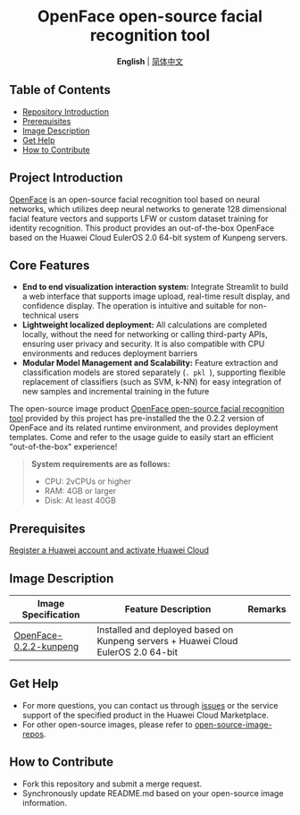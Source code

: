

<h1 align="center">OpenFace open-source facial recognition tool</h1>
<p align="center">
    <strong>English</strong> | <a href="README_ZH.md">简体中文</a>
</p>




## Table of Contents

- [Repository Introduction](#project-introduction)
- [Prerequisites](#prerequisites)
- [Image Description](#image-description)
- [Get Help](#get-help)
- [How to Contribute](#how-to-contribute)

## Project Introduction



[OpenFace](https://github.com/cmusatyalab/openface)  is an open-source facial recognition tool based on neural networks, which utilizes deep neural networks to generate 128 dimensional facial feature vectors and supports LFW or custom dataset training for identity recognition. This product provides an out-of-the-box OpenFace based on the Huawei Cloud EulerOS 2.0 64-bit system of Kunpeng servers.

## Core Features

- **End to end visualization interaction system:** Integrate Streamlit to build a web interface that supports image upload, real-time result display, and confidence display. The operation is intuitive and suitable for non-technical users
- **Lightweight localized deployment:** All calculations are completed locally, without the need for networking or calling third-party APIs, ensuring user privacy and security. It is also compatible with CPU environments and reduces deployment barriers
- **Modular Model Management and Scalability:** Feature extraction and classification models are stored separately (`. pkl `), supporting flexible replacement of classifiers (such as SVM, k-NN) for easy integration of new samples and incremental training in the future

The open-source image product [OpenFace open-source facial recognition tool](https://marketplace.huaweicloud.com/intl/hidden/contents/fbc9139b-e9b3-48b7-896c-8f6f44e9cf7b) provided by this project has pre-installed the the 0.2.2 version of OpenFace and its related runtime environment, and provides deployment templates. Come and refer to the usage guide to easily start an efficient "out-of-the-box" experience!

> **System requirements are as follows:**
>
> - CPU: 2vCPUs or higher
> - RAM: 4GB or larger
> - Disk: At least 40GB

## Prerequisites



[Register a Huawei account and activate Huawei Cloud](https://support.huaweicloud.com/usermanual-account/account_id_001.html)

## Image Description



| Image Specification                                          | Feature Description                                          | Remarks |
| ------------------------------------------------------------ | ------------------------------------------------------------ | ------- |
| [OpenFace-0.2.2-kunpeng](https://github.com/HuaweiCloudDeveloper/openface-image/tree/OpenFace-0.2.2-kunpeng) | Installed and deployed based on Kunpeng servers + Huawei Cloud EulerOS 2.0 64-bit |         |

## Get Help

- For more questions, you can contact us through [issues](https://github.com/HuaweiCloudDeveloper/openface-image/issues) or the service support of the specified product in the Huawei Cloud Marketplace.
- For other open-source images, please refer to [open-source-image-repos](https://github.com/HuaweiCloudDeveloper/open-source-image-repos).

## How to Contribute

- Fork this repository and submit a merge request.
- Synchronously update README.md based on your open-source image information.
